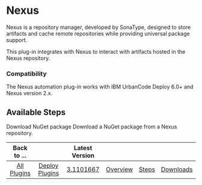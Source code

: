 
Nexus
=====

Nexus is a repository manager, developed by SonaType, designed to store artifacts and cache remote repositories while providing universal package support.

This plug-in integrates with Nexus to interact with artifacts hosted in the Nexus repository.

### Compatibility

The Nexus automation plug-in works with IBM UrbanCode Deploy 6.0+ and Nexus version 2.x.


Available Steps
---------------

Download NuGet package Download a NuGet package from a Nexus repository.



|Back to ...||Latest Version||||
| :---: | :---: | :---: | :---: | :---: | :---: |
|[All Plugins](../../index.md)|[Deploy Plugins](../README.md)|[3.1101667](https://raw.githubusercontent.com/UrbanCode/IBM-UCD-PLUGINS/main/files/nexus/Nexus-3.1101667.zip)|[Overview](overview.md)|[Steps](steps.md)|[Downloads](downloads.md)|
